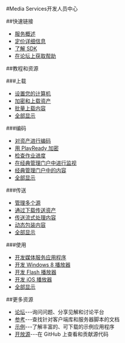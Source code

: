 ﻿<properties 
pageTitle="Azure 开发人员中心：Media Services" 
description="" 
services="Media Services" 
documentationCenter="Develop" 
authors="" 
manager="Tiffena" 
editor="Eric Chen" />
<tags ms.service="Media Services"
    ms.date=""
    wacn.date="06/29/2015"
    />

#Media Services开发人员中心

##快速链接

-   [服务概述](/home/features/media-services)
-   [定价详细信息](/home/features/media-services/#price)
-   [了解 SDK](/develop/media-services/developer-tools)
-   [在论坛上获取帮助](https://social.msdn.microsoft.com/Forums/azure/zh-CN/home?forum=windowsazurezhchs)

##教程和资源

###上载

- [设置您的计算机](/zh-cn/documentation/articles/media-services-set-up-computer)
- [加密和上载资产](/zh-cn/documentation/articles/media-services-create-encrypted-asset-upload-storage)
- [批量上载内容](http://msdn.microsoft.com/zh-cn/library/azure/jj853022.aspx)
- [全部显示](/zh-cn/develop/media-services/resources)

###编码

- [对资产进行编码](/zh-cn/documentation/articles/media-services-encode-asset)
- [用 PlayReady 加密](/zh-cn/documentation/articles/media-services-protect-asset)
- [检查作业进度](/zh-cn/documentation/articles/media-services-check-job-progress)
- [在经典管理门户中进行监视](/zh-cn/documentation/articles/media-services-monitor-services-account)
- [经典管理门户中的内容](/zh-cn/documentation/articles/media-services-manage-content)
- [全部显示](/zh-cn/develop/media-services/resources)

###传送

- [管理多个源](/zh-cn/documentation/articles/media-services-manage-origins)
- [通过下载传送资产](/zh-cn/documentation/articles/media-services-deliver-asset-download)
- [传送流式处理内容](/zh-cn/documentation/articles/media-services-deliver-streaming-content)
- [动态包装内容](https://msdn.microsoft.com/zh-cn/library/azure/jj889436.aspx)
- [全部显示](/zh-cn/develop/media-services/resources)

###使用

- [开发媒体服务应用程序](http://msdn.microsoft.com/zh-cn/library/dn223283.aspx)
- [开发 Windows 8 播放器](/zh-cn/documentation/articles/media-services-build-smooth-streaming-apps)
- [开发 Flash 播放器](/zh-cn/documentation/articles/media-services-use-osmf-smooth-streaming-client-plugin)
- [开发 iOS 播放器](/zh-cn/documentation/articles/media-services-use-ios-media-player-framework)
- [全部显示](/zh-cn/develop/media-services/resources)

##更多资源

- [论坛](https://social.msdn.microsoft.com/Forums/azure/zh-CN/home?forum=windowsazurezhchs)---询问问题、分享见解和讨论平台
- [参考](http://msdn.microsoft.com/zh-cn/library/azure/hh973629)---查找针对客户端库和服务器脚本的文档
- [示例](http://code.msdn.microsoft.com/Windows-Azure-Media-040435f8)---了解丰富的、可下载的示例应用程序
- [开放源](https://github.com/windowsazure)---在 GitHub 上查看和贡献源代码
